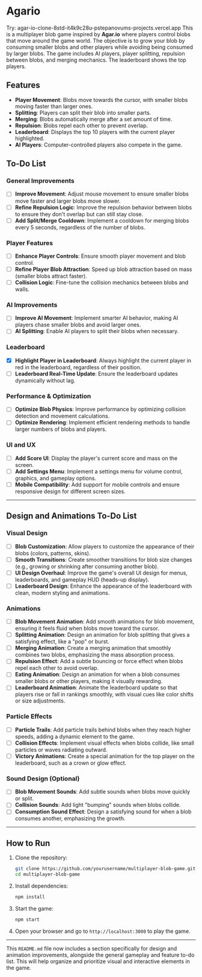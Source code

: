 # Agario


Try: agar-io-clone-8std-it4k9c28u-pstepanovums-projects.vercel.app
This is a multiplayer blob game inspired by **Agar.io** where players control blobs that move around the game world. The objective is to grow your blob by consuming smaller blobs and other players while avoiding being consumed by larger blobs. The game includes AI players, player splitting, repulsion between blobs, and merging mechanics. The leaderboard shows the top players.

## Features

- **Player Movement**: Blobs move towards the cursor, with smaller blobs moving faster than larger ones.
- **Splitting**: Players can split their blob into smaller parts.
- **Merging**: Blobs automatically merge after a set amount of time.
- **Repulsion**: Blobs repel each other to prevent overlap.
- **Leaderboard**: Displays the top 10 players with the current player highlighted.
- **AI Players**: Computer-controlled players also compete in the game.

## To-Do List

### General Improvements

- [ ] **Improve Movement**: Adjust mouse movement to ensure smaller blobs move faster and larger blobs move slower.
- [ ] **Refine Repulsion Logic**: Improve the repulsion behavior between blobs to ensure they don't overlap but can still stay close.
- [ ] **Add Split/Merge Cooldown**: Implement a cooldown for merging blobs every 5 seconds, regardless of the number of blobs.

### Player Features

- [ ] **Enhance Player Controls**: Ensure smooth player movement and blob control.
- [ ] **Refine Player Blob Attraction**: Speed up blob attraction based on mass (smaller blobs attract faster).
- [ ] **Collision Logic**: Fine-tune the collision mechanics between blobs and walls.
  
### AI Improvements

- [ ] **Improve AI Movement**: Implement smarter AI behavior, making AI players chase smaller blobs and avoid larger ones.
- [ ] **AI Splitting**: Enable AI players to split their blobs when necessary.

### Leaderboard

- [x] **Highlight Player in Leaderboard**: Always highlight the current player in red in the leaderboard, regardless of their position.
- [ ] **Leaderboard Real-Time Update**: Ensure the leaderboard updates dynamically without lag.
  
### Performance & Optimization

- [ ] **Optimize Blob Physics**: Improve performance by optimizing collision detection and movement calculations.
- [ ] **Optimize Rendering**: Implement efficient rendering methods to handle larger numbers of blobs and players.

### UI and UX

- [ ] **Add Score UI**: Display the player's current score and mass on the screen.
- [ ] **Add Settings Menu**: Implement a settings menu for volume control, graphics, and gameplay options.
- [ ] **Mobile Compatibility**: Add support for mobile controls and ensure responsive design for different screen sizes.

---

## Design and Animations To-Do List

### Visual Design

- [ ] **Blob Customization**: Allow players to customize the appearance of their blobs (colors, patterns, skins).
- [ ] **Smooth Transitions**: Create smoother transitions for blob size changes (e.g., growing or shrinking after consuming another blob).
- [ ] **UI Design Overhaul**: Improve the game's overall UI design for menus, leaderboards, and gameplay HUD (heads-up display).
- [ ] **Leaderboard Design**: Enhance the appearance of the leaderboard with clean, modern styling and animations.

### Animations

- [ ] **Blob Movement Animation**: Add smooth animations for blob movement, ensuring it feels fluid when blobs move toward the cursor.
- [ ] **Splitting Animation**: Design an animation for blob splitting that gives a satisfying effect, like a "pop" or burst.
- [ ] **Merging Animation**: Create a merging animation that smoothly combines two blobs, emphasizing the mass absorption process.
- [ ] **Repulsion Effect**: Add a subtle bouncing or force effect when blobs repel each other to avoid overlap.
- [ ] **Eating Animation**: Design an animation for when a blob consumes smaller blobs or other players, making it visually rewarding.
- [ ] **Leaderboard Animation**: Animate the leaderboard update so that players rise or fall in rankings smoothly, with visual cues like color shifts or size adjustments.

### Particle Effects

- [ ] **Particle Trails**: Add particle trails behind blobs when they reach higher speeds, adding a dynamic element to the game.
- [ ] **Collision Effects**: Implement visual effects when blobs collide, like small particles or waves radiating outward.
- [ ] **Victory Animations**: Create a special animation for the top player on the leaderboard, such as a crown or glow effect.

### Sound Design (Optional)

- [ ] **Blob Movement Sounds**: Add subtle sounds when blobs move quickly or split.
- [ ] **Collision Sounds**: Add light "bumping" sounds when blobs collide.
- [ ] **Consumption Sound Effect**: Design a satisfying sound for when a blob consumes another, emphasizing the growth.

---

## How to Run

1. Clone the repository:
   ```bash
   git clone https://github.com/yourusername/multiplayer-blob-game.git
   cd multiplayer-blob-game
   ```

2. Install dependencies:
   ```bash
   npm install
   ```

3. Start the game:
   ```bash
   npm start
   ```

4. Open your browser and go to `http://localhost:3000` to play the game.

---

This `README.md` file now includes a section specifically for design and animation improvements, alongside the general gameplay and feature to-do list. This will help organize and prioritize visual and interactive elements in the game.
